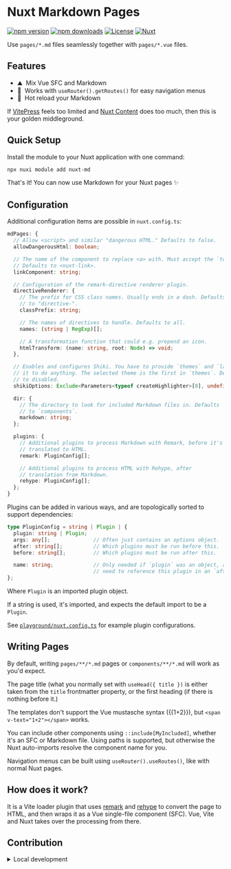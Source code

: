 # Nuxt Markdown Pages

[![npm version][npm-version-src]][npm-version-href]
[![npm downloads][npm-downloads-src]][npm-downloads-href]
[![License][license-src]][license-href]
[![Nuxt][nuxt-src]][nuxt-href]

Use `pages/*.md` files seamlessly together with `pages/*.vue` files.

<!-- - [✨ &nbsp;Release Notes](/CHANGELOG.md) -->
<!-- - [🏀 Online playground](https://stackblitz.com/github/itergia/nuxt-md?file=playground%2Fapp.vue) -->
<!-- - [📖 &nbsp;Documentation](https://example.com) -->

## Features

<!-- Highlight some of the features your module provide here -->
- ⛰ &nbsp;Mix Vue SFC and Markdown
- 🚠 &nbsp;Works with `useRouter().getRoutes()` for easy navigation menus
- 🌲 &nbsp;Hot reload your Markdown

If [VitePress](https://vitepress.dev/) feels too limited and [Nuxt Content](https://content.nuxt.com/) does too much, then this is your golden middleground.

## Quick Setup

Install the module to your Nuxt application with one command:

```bash
npx nuxi module add nuxt-md
```

That's it! You can now use Markdown for your Nuxt pages ✨

## Configuration

Additional configuration items are possible in `nuxt.config.ts`:

```typescript
mdPages: {
  // Allow <script> and similar "dangerous HTML." Defaults to false.
  allowDangerousHtml: boolean;

  // The name of the component to replace <a> with. Must accept the `to` property.
  // Defaults to <nuxt-link>.
  linkComponent: string;

  // Configuration of the remark-directive renderer plugin.
  directiveRenderer: {
    // The prefix for CSS class names. Usually ends in a dash. Defaults
    // to "directive-".
    classPrefix: string;

    // The names of directives to handle. Defaults to all.
    names: (string | RegExp)[];

    // A transformation function that could e.g. prepend an icon.
    htmlTransform: (name: string, root: Node) => void;
  },

  // Enables and configures Shiki. You have to provide `themes` and `langs` for
  // it to do anything. The selected theme is the first in `themes`. Defaults
  // to disabled.
  shikiOptions: Exclude<Parameters<typeof createHighlighter>[0], undefined>;

  dir: {
    // The directory to look for included Markdown files in. Defaults
    // to `components`.
    markdown: string;
  };

  plugins: {
    // Additional plugins to process Markdown with Remark, before it's
    // translated to HTML.
    remark: PluginConfig[];

    // Additional plugins to process HTML with Rehype, after
    // translation from Markdown.
    rehype: PluginConfig[];
  };
}
```

Plugins can be added in various ways, and are topologically sorted to support dependencies:

```typescript
type PluginConfig = string | Plugin | {
  plugin: string | Plugin;
  args: any[];              // Often just contains an options object.
  after: string[];          // Which plugins must be run before this.
  before: string[];         // Which plugins must be run after this.

  name: string;             // Only needed if `plugin` was an object, and you
                            // need to reference this plugin in an `after` or `before`.
};
```
Where `Plugin` is an imported plugin object.

If a string is used, it's imported, and expects the default import to be a `Plugin`.

See [`playground/nuxt.config.ts`](playground/nuxt.config.ts) for example plugin configurations.

## Writing Pages

By default, writing `pages/**/*.md` pages or `components/**/*.md` will work as you'd expect.

The page title (what you normally set with `useHead({ title })` is either taken from the `title` frontmatter property, or the first heading (if there is nothing before it.)

The templates don't support the Vue mustasche syntax ({{1+2}}), but `<span v-text="1+2"></span>` works.

You can include other components using `::include[MyIncluded]`, whether it's an SFC or Markdown file.
Using paths is supported, but otherwise the Nuxt auto-imports resolve the component name for you.

Navigation menus can be built using `useRouter().useRoutes()`, like with normal Nuxt pages.

## How does it work?

It is a Vite loader plugin that uses [remark](https://github.com/remarkjs/remark) and [rehype](https://github.com/rehypejs/rehype) to convert the page to HTML, and then wraps it as a Vue single-file component (SFC).
Vue, Vite and Nuxt takes over the processing from there.

## Contribution

<details>
  <summary>Local development</summary>

  ```bash
  # Install dependencies
  npm install

  # Generate type stubs
  npm run dev:prepare

  # Develop with the playground
  npm run dev

  # Build the playground
  npm run dev:build

  # Run ESLint
  npm run lint

  # Release new version
  npm run release
  ```

</details>


<!-- Badges -->
[npm-version-src]: https://img.shields.io/npm/v/nuxt-md/latest.svg?style=flat&colorA=020420&colorB=00DC82
[npm-version-href]: https://npmjs.com/package/nuxt-md

[npm-downloads-src]: https://img.shields.io/npm/dm/nuxt-md.svg?style=flat&colorA=020420&colorB=00DC82
[npm-downloads-href]: https://npmjs.com/package/nuxt-md

[license-src]: https://img.shields.io/npm/l/nuxt-md.svg?style=flat&colorA=020420&colorB=00DC82
[license-href]: https://npmjs.com/package/nuxt-md

[nuxt-src]: https://img.shields.io/badge/Nuxt-020420?logo=nuxt.js
[nuxt-href]: https://nuxt.com
